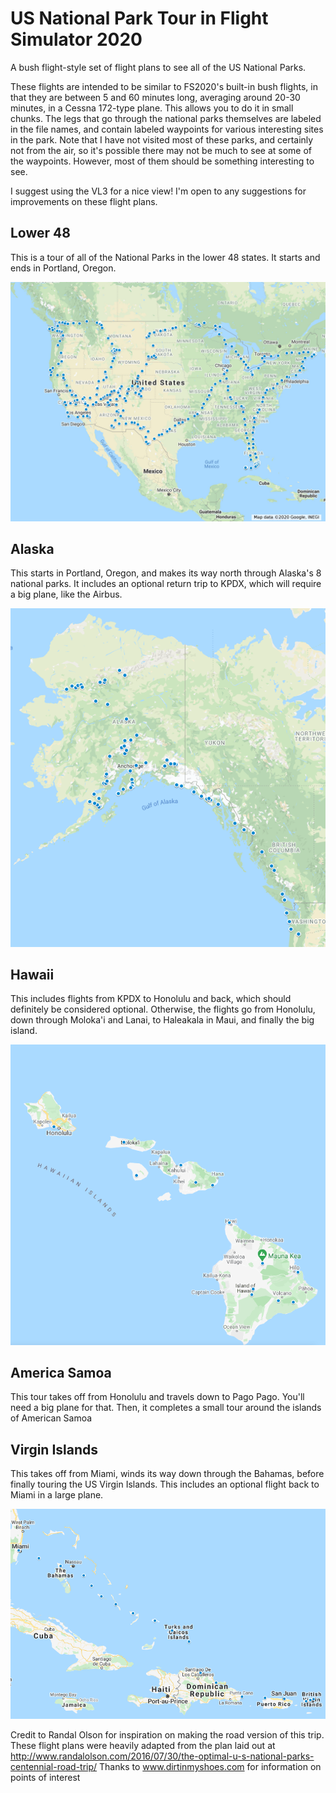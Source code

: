 # US National Park Tour in Flight Simulator 2020
A bush flight-style set of flight plans to see all of the US National Parks.

These flights are intended to be similar to FS2020's built-in bush flights, in that they are between 5 and 60 minutes long, averaging around 20-30 minutes, in a Cessna 172-type plane. This allows you to do it in small chunks. The legs that go through the national parks themselves are labeled in the file names, and contain labeled waypoints for various interesting sites in the park. Note that I have not visited most of these parks, and certainly not from the air, so it's possible there may not be much to see at some of the waypoints. However, most of them should be something interesting to see.

I suggest using the VL3 for a nice view! I'm open to any suggestions for improvements on these flight plans.

## Lower 48
This is a tour of all of the National Parks in the lower 48 states. It starts and ends in Portland, Oregon.

![lower48](pics/lower48.jpeg)
## Alaska
This starts in Portland, Oregon, and makes its way north through Alaska's 8 national parks. It includes an optional return trip to KPDX, which will require a big plane, like the Airbus.

![alaska](pics/alaska.png)
## Hawaii
This includes flights from KPDX to Honolulu and back, which should definitely be considered optional. Otherwise, the flights go from Honolulu, down through Moloka'i and Lanai, to Haleakala in Maui, and finally the big island.

![hawaii](pics/hawaii.png)
## America Samoa
This tour takes off from Honolulu and travels down to Pago Pago. You'll need a big plane for that.  Then, it completes a small tour around the islands of American Samoa

## Virgin Islands
This takes off from Miami, winds its way down through the Bahamas, before finally touring the US Virgin Islands. This includes an optional flight back to Miami in a large plane.

![virgin islands](pics/virginislands.png)

Credit to Randal Olson for inspiration on making the road version of this trip. These flight plans were heavily adapted from the plan laid out at http://www.randalolson.com/2016/07/30/the-optimal-u-s-national-parks-centennial-road-trip/
Thanks to www.dirtinmyshoes.com for information on points of interest
